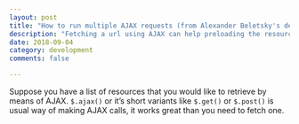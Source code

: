 ```yaml
---
layout: post
title: "How to run multiple AJAX requests (from Alexander Beletsky's development blog)"
description: "Fetching a url using AJAX can help preloading the resource. But what if one has to run AJAX requests for multiple files?"
date: 2018-09-04
category: development
comments: false

---
```


Suppose you have a list of resources that you would like to retrieve by means of AJAX. `$.ajax()` or it’s short variants like `$.get()` or `$.post()` is usual way of making AJAX calls, it works great than you need to fetch one.
